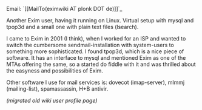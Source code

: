 Email: \`[[MailTo(eximwiki AT plonk DOT de)]]\`\_

Another Exim user, having it running on Linux. Virtual setup with mysql
and tpop3d and a small one with plain text files (lsearch).

I came to Exim in 2001 (I think), when I worked for an ISP and wanted to
switch the cumbersome sendmail-installation with system-users to
something more sophisticated. I found tpop3d, which is a nice piece of
software. It has an interface to mysql and mentioned Exim as one of the
MTAs offering the same, so a started do fiddle with it and was thrilled
about the easyness and possibilities of Exim.

Other software I use for mail services is: dovecot (imap-server), mlmmj
(mailing-list), spamassassin, H+B antivir.

_(migrated old wiki user profile page)_
